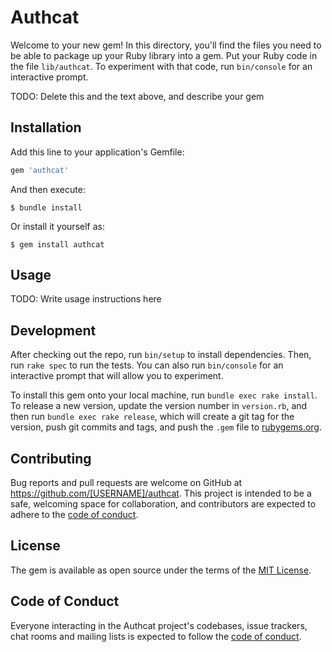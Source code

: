 # Authcat

Welcome to your new gem! In this directory, you'll find the files you need to be able to package up your Ruby library into a gem. Put your Ruby code in the file `lib/authcat`. To experiment with that code, run `bin/console` for an interactive prompt.

TODO: Delete this and the text above, and describe your gem

## Installation

Add this line to your application's Gemfile:

```ruby
gem 'authcat'
```

And then execute:

    $ bundle install

Or install it yourself as:

    $ gem install authcat

## Usage

TODO: Write usage instructions here

## Development

After checking out the repo, run `bin/setup` to install dependencies. Then, run `rake spec` to run the tests. You can also run `bin/console` for an interactive prompt that will allow you to experiment.

To install this gem onto your local machine, run `bundle exec rake install`. To release a new version, update the version number in `version.rb`, and then run `bundle exec rake release`, which will create a git tag for the version, push git commits and tags, and push the `.gem` file to [rubygems.org](https://rubygems.org).

## Contributing

Bug reports and pull requests are welcome on GitHub at https://github.com/[USERNAME]/authcat. This project is intended to be a safe, welcoming space for collaboration, and contributors are expected to adhere to the [code of conduct](https://github.com/[USERNAME]/authcat/blob/master/CODE_OF_CONDUCT.md).


## License

The gem is available as open source under the terms of the [MIT License](https://opensource.org/licenses/MIT).

## Code of Conduct

Everyone interacting in the Authcat project's codebases, issue trackers, chat rooms and mailing lists is expected to follow the [code of conduct](https://github.com/[USERNAME]/authcat/blob/master/CODE_OF_CONDUCT.md).
